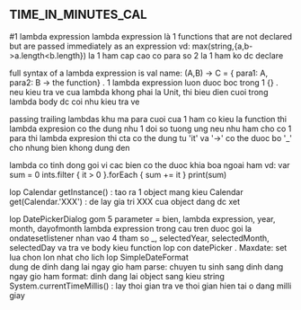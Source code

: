 ## TIME_IN_MINUTES_CAL

#1 lambda expression
  lambda expression là 1 functions that are not declared but are passed immediately as an expression
    vd: max(string,{a,b->a.length<b.length}) la 1 ham cap cao co para so 2 la 1 ham ko dc declare
    
  full syntax of a lambda expression is
    val name: (A,B) -> C = { para1: A, para2: B -> the function}
            . 1 lambda expression luon duoc boc trong 1 {}
            . neu kieu tra ve cua lambda khong phai la Unit, 
              thi bieu dien cuoi trong lambda body dc coi nhu kieu tra ve
              
  passing trailing lambdas
    khu ma para cuoi cua 1 ham co kieu la function thi lambda expresion co the dung nhu 1 doi so tuong ung
    neu nhu ham cho co 1 para thi lambda expresion thi cta co the dung tu 'it' va '->' co the duoc bo 
  '_' cho nhung bien khong dung den 
  
  lambda co tinh dong goi vi cac bien co the duoc khia boa ngoai ham
    vd: var sum = 0
        ints.filter { it > 0 }.forEach {
            sum += it
         }
        print(sum)
        
       
       
lop Calendar
  getInstance() : tao ra 1 object mang kieu Calendar
  get(Calendar.'XXX') : de lay gia tri XXX cua object dang dc xet
  
lop DatePickerDialog
      gom 5 parameter = bien, lambda expression, year, month, dayofmonth
      lambda expression trong cau tren duoc goi la ondatesetlistener 
      nhan vao 4 tham so _, selectedYear, selectedMonth, selectedDay va tra ve body kieu function
      lop con datePicker
              . Maxdate: set lua chon lon nhat cho lich
lop SimpleDateFormat      
      dung de dinh dang lai ngay gio
      ham parse: chuyen tu sinh sang dinh dang ngay gio
      ham format: dinh dang lai object sang kieu string
      System.currentTimeMillis() : lay thoi gian tra ve thoi gian hien tai o dang milli giay
      
  
